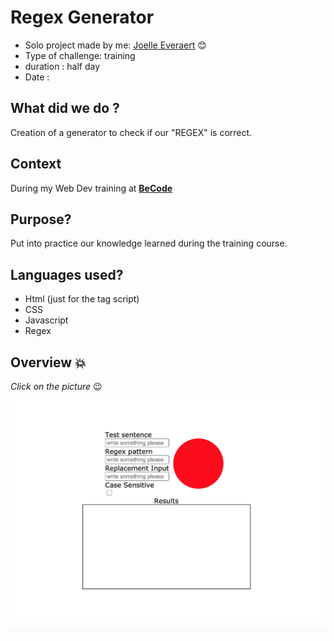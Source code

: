 # Regex Generator

* Solo project made by me: [Joelle Everaert](https://github.com/Joelle-Everaert) :blush:
* Type of challenge: training
* duration : half day
* Date : 

## What did we do ?
Creation of a generator to check if our "REGEX" is correct. 

## Context  

During my Web Dev training at **[BeCode](https://becode.org)**


## Purpose?
Put into practice our knowledge learned during the training course.


## Languages used?
* Html (just for the tag script)
* CSS
* Javascript
* Regex

## Overview :collision:
*Click on the picture* :wink:

[![little overview](Overview.png)](https://joelle-everaert.github.io/Regexp_Generator/)
